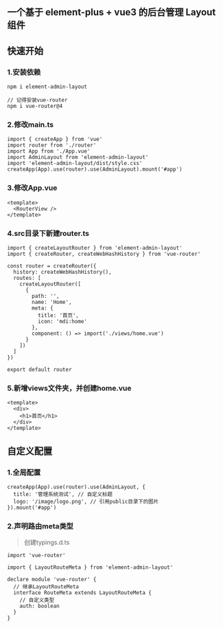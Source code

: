 ## 一个基于 element-plus + vue3 的后台管理 Layout 组件

## 快速开始

### 1.安装依赖

```
npm i element-admin-layout

// 记得安装vue-router
npm i vue-router@4
```

### 2.修改main.ts

```
import { createApp } from 'vue'
import router from './router'
import App from './App.vue'
import AdminLayout from 'element-admin-layout'
import 'element-admin-layout/dist/style.css'
createApp(App).use(router).use(AdminLayout).mount('#app')
```

### 3.修改App.vue

```
<template>
  <RouterView />
</template>
```

### 4.src目录下新建router.ts

```
import { createLayoutRouter } from 'element-admin-layout'
import { createRouter, createWebHashHistory } from 'vue-router'

const router = createRouter({
  history: createWebHashHistory(),
  routes: [
    createLayoutRouter([
      {
        path: '',
        name: 'Home',
        meta: {
          title: '首页',
          icon: 'mdi:home'
        },
        component: () => import('./views/home.vue')
      }
    ])
  ]
})

export default router
```

### 5.新增views文件夹，并创建home.vue

```
<template>
  <div>
    <h1>首页</h1>
  </div>
</template>
```

## 自定义配置

### 1.全局配置

```
createApp(App).use(router).use(AdminLayout, {
  title: '管理系统测试', // 自定义标题
  logo: '/image/logo.png', // 引用public目录下的图片 
}).mount('#app')
```

### 2.声明路由meta类型

> 创建typings.d.ts

```
import 'vue-router'

import { LayoutRouteMeta } from 'element-admin-layout'

declare module 'vue-router' {
  // 继承LayoutRouteMeta
  interface RouteMeta extends LayoutRouteMeta {
    // 自定义类型
    auth: boolean
  }
}
```
